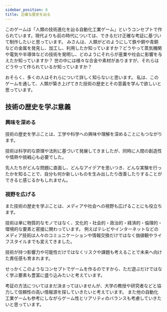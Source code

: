 ```yaml
---
sidebar_position: 6
title: 正確な歴史を辿る
---
```


このゲームは「人類の技術進化を辿る自動化工業ゲーム」というコンセプトで作られています。現代よりも前の時代については、できるだけ正確な考証に基づいて制作したいと思っています。
みさんは、人類がどのようにして鉄や銅や青銅などの金属を発見し、加工し、利用したか知っていますか？どうやって蒸気機関や電気や半導体などの技術を発明し、どのようにそれらが産業や社会に影響を与えたか知っていますか？
世の中には様々な合金や素材がありますが、それらはどうやって作られているか知っていますか？

おそらく、多くの人はそれらについて詳しく知らないと思います。
私は、このゲームを通して、人類が築き上げてきた技術の歴史とその意義を学んで欲しいと思っています。

## 技術の歴史を学ぶ意義

### 興味を深める
技術の歴史を学ぶことは、工学や科学への興味や理解を深めることにもつながります。

技術は科学的な原理や法則に基づいて発展してきましたが、同時に人間の創造性や情熱や挑戦心も必要でした。

先人たちがどんな問題に直面し、どんなアイデアを思いつき、どんな実験を行ったかを知ることで、自分も何か新しいものを生み出したり改善したりすることができると感じるかもしれません。

### 視野を広げる
また技術の歴史を学ぶことは、メディアや社会への視野も広げることにも役立ちます。

技術は単に物質的なモノではなく、文化的・社会的・政治的・経済的・倫理的・環境的な要素と密接に関わっています。
例えばテレビやインターネットなどのメディア技術は人々のコミュニケーションや情報交換だけではなく価値観やライフスタイルまでも変えてきました。

技術が持つ影響力や可能性だけではなくリスクや課題も考えることで未来へ向けた責任感も育まれます。

せっかくこのようなコンセプトでゲームを作るのですから、ただ遊ぶだけではなく学ぶ要素も豊富に盛り込みたいと考えています。

考証の方法についてはまだ決まってはいませんが、大学の教授や研究者などと協力して信頼性の高い情報源を探していきたいと考えています。
また他の自動化工業ゲームも参考にしながらゲーム性とリアリティのバランスも考慮していきたいと思っています。

